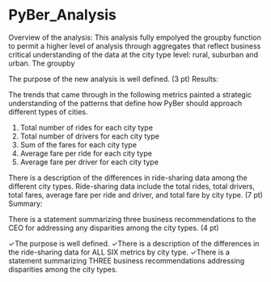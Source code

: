 # PyBer_Analysis

Overview of the analysis: This analysis fully empolyed the groupby function to permit a higher level of analysis through aggregates that reflect business critical understanding of the data at the city type level: rural, suburban and urban. The groupby 

The purpose of the new analysis is well defined. (3 pt)
Results: 

The trends that came through in the following metrics painted a strategic understanding of the patterns that define how PyBer should approach different types of cities.

  1) Total number of rides for each city type
  2) Total number of drivers for each city type
  3) Sum of the fares for each city type
  4) Average fare per ride for each city type
  5) Average fare per driver for each city type

There is a description of the differences in ride-sharing data among the different city types. Ride-sharing data include the total rides, total drivers, total fares, average fare per ride and driver, and total fare by city type. (7 pt)
Summary:

There is a statement summarizing three business recommendations to the CEO for addressing any disparities among the city types. (4 pt)


✓The purpose is well defined.
✓There is a description of the differences in the ride-sharing data for ALL SIX metrics by city type. 
✓There is a statement summarizing THREE business recommendations addressing disparities among the city types.
